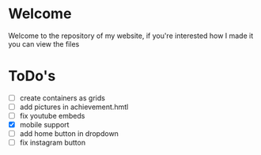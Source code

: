 # Welcome
Welcome to the repository of my website, if you're interested how I made it you can view the files 
# ToDo's

- [ ] create containers as grids
- [ ] add pictures in achievement.hmtl
- [ ] fix youtube embeds
- [x] mobile support
- [ ] add home button in dropdown
- [ ] fix instagram button

